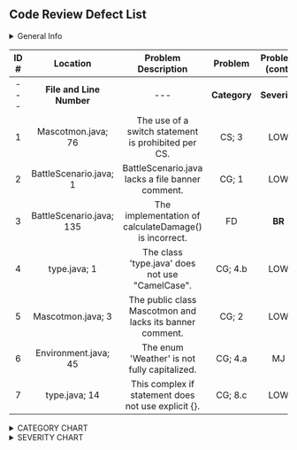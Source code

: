 <h2>Code Review Defect List </h2>

<details>
<summary> General Info </summary>
 
 
**Reviewer**: Scott Thomas

**GH Repo**: ser316-spring2021-B-sthoma58



</details>
 
 
 
 
 

|**ID #** |      **Location**               |        **Problem Description**                         |    **Problem**    |    **Problem (cont)**    |
|:-------:|:-------------------------------:|:------------------------------------------------------:|:-----------------:|:------------------------:|
|  ---    |**File and Line Number**         |                 ---                                    |   **Category**    |  **Severity**            |
|   1     | Mascotmon.java; 76              | The use of a switch statement is prohibited per CS.    |    CS; 3          |       LOW                |
|   2     | BattleScenario.java; 1          |BattleScenario.java lacks a file banner comment.        |    CG; 1          |       LOW                |
|   3     | BattleScenario.java; 135        |The implementation of calculateDamage() is incorrect.   |      FD           | **BR**                   |
|   4     |       type.java; 1              | The class 'type.java' does not use "CamelCase".        |       CG; 4.b     |      LOW                 |
|   5     | Mascotmon.java; 3               |The public class Mascotmon and lacks its banner comment.|    CG; 2          |       LOW                |
|   6     | Environment.java; 45            |  The enum 'Weather' is not fully capitalized.          |      CG; 4.a      |       MJ                 |
|   7     |     type.java; 14               |   This complex if statement does not use explicit {}.  |     CG; 8.c       |          LOW             |












<details>
<summary> CATEGORY CHART </summary>
 
**Category**
|**Type** |      **Meaning**                 | **Additional Info**                       |
|:-------:|:--------------------------------:|:-----------------------------------------:|
|  CS     | Code Smell defect                |      NA                                   |
|  CG     | Violation of a coding guideline. |  Provide the guideline number             |
|  FD     | Functional defect                | Code will not produce the expected result |
|  MD     |  Miscellaneous defect            | For all other defects                     |

</details>
<details>
<summary> SEVERITY CHART </summary>
 
**Severity**
|**Type** |      **Meaning**       | **Additional Info**                       |
|:-------:|:----------------------:|:-----------------------------------------:|
|  BR     | Blocker                |      Must be fixed asap                   |
|  MJ     | Major                  |   Of high importance but not a Blocker    |
|  LOW    | Low                    |      NA                                   |
</details>

